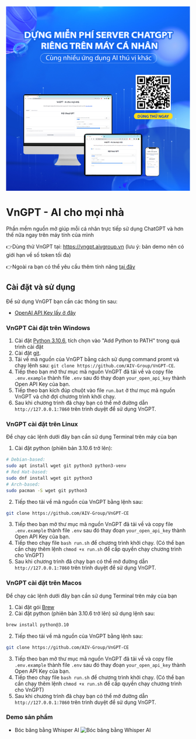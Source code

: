 ![VnGPT - AI cho mọi nhà](demo.jpg?raw=true)

# VnGPT - AI cho mọi nhà
Phần mềm nguồn mở giúp mỗi cá nhân trực tiếp sử dụng ChatGPT và hơn thế nữa ngay trên máy tính của mình

👉Dùng thử VnGPT tại: https://vngpt.aivgroup.vn (lưu ý: bản demo nên có giới hạn về số token tối đa)

👉Ngoài ra bạn có thể yêu cầu thêm tính năng [tại đây](https://aivgroupworking.sg.larksuite.com/share/base/form/shrlgHpAepHZvbZFxp3KfMH19kf)

## Cài đặt và sử dụng
Để sử dụng VnGPT bạn cần các thông tin sau:
- [OpenAI API Key lấy ở đây](https://platform.openai.com/account/api-keys)

### VnGPT Cài đặt trên Windows
1. Cài đặt [Python 3.10.6](https://www.python.org/downloads/windows/), tích chọn vào "Add Python to PATH" trong quá trình cài đặt
2. Cài đặt [git](https://git-scm.com/download/win).
3. Tải về mã nguồn của VnGPT bằng cách sử dụng command promt và chạy lệnh sau:  `git clone https://github.com/AIV-Group/VnGPT-CE`.
4. Tiếp theo bạn mở thư mục mã nguồn VnGPT đã tải về và copy file `.env.example` thành file `.env` sau đó thay đoạn `your_open_api_key` thành Open API Key của bạn.
5. Tiếp theo bạn kích đúp chuột vào file `run.bat` ở thư mục mã nguồn VnGPT và chờ đợi chương trình khởi chạy.
6. Sau khi chương trình đã chạy bạn có thể mở đường dẫn `http://127.0.0.1:7860` trên trình duyệt để sử dụng VnGPT.

### VnGPT cài đặt trên Linux
Để chạy các lệnh dưới đây bạn cần sử dụng Terminal trên máy của bạn
1. Cài đặt python (phiên bản 3.10.6 trở lên):
```bash
# Debian-based:
sudo apt install wget git python3 python3-venv
# Red Hat-based:
sudo dnf install wget git python3
# Arch-based:
sudo pacman -S wget git python3
```
2. Tiếp theo tải về mã nguồn của VnGPT bằng lệnh sau:
```bash
git clone https://github.com/AIV-Group/VnGPT-CE
```
3. Tiếp theo bạn mở thư mục mã nguồn VnGPT đã tải về và copy file `.env.example` thành file `.env` sau đó thay đoạn `your_open_api_key` thành Open API Key của bạn.
4. Tiếp theo chạy file `bash run.sh` để chương trình khởi chạy. (Có thể bạn cần chạy thêm lệnh `chmod +x run.sh` để cấp quyền chạy chương trình cho VnGPT)
5. Sau khi chương trình đã chạy bạn có thể mở đường dẫn `http://127.0.0.1:7860` trên trình duyệt để sử dụng VnGPT.

### VnGPT cài đặt trên Macos
Để chạy các lệnh dưới đây bạn cần sử dụng Terminal trên máy của bạn
1. Cài đặt gói [Brew](https://brew.sh/)
1. Cài đặt python (phiên bản 3.10.6 trở lên) sử dụng lệnh sau:
```bash
brew install python@3.10
```
2. Tiếp theo tải về mã nguồn của VnGPT bằng lệnh sau:
```bash
git clone https://github.com/AIV-Group/VnGPT-CE
```
3. Tiếp theo bạn mở thư mục mã nguồn VnGPT đã tải về và copy file `.env.example` thành file `.env` sau đó thay đoạn `your_open_api_key` thành Open API Key của bạn.
4. Tiếp theo chạy file `bash run.sh` để chương trình khởi chạy. (Có thể bạn cần chạy thêm lệnh `chmod +x run.sh` để cấp quyền chạy chương trình cho VnGPT)
5. Sau khi chương trình đã chạy bạn có thể mở đường dẫn `http://127.0.0.1:7860` trên trình duyệt để sử dụng VnGPT.

### Demo sản phẩm
- Bóc băng bằng Whisper AI
![Bóc băng bằng Whisper AI](demo-whiper-ai.gif)